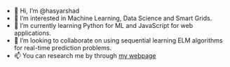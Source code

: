 - 👋 Hi, I’m @hasyarshad
- 👀 I’m interested in Machine Learning, Data Science and Smart Grids. 
- 🌱 I’m currently learning Python for ML and JavaScript for web applications. 
- 💞️ I’m looking to collaborate on using sequential learning ELM algorithms for real-time prediction problems. 
- 📫 You can research me by through [my webpage](https://muhammadhaseeb.info)

<!---
hasyarshad/hasyarshad is a ✨ special ✨ repository because its `README.md` (this file) appears on your GitHub profile.
You can click the Preview link to take a look at your changes.
--->
